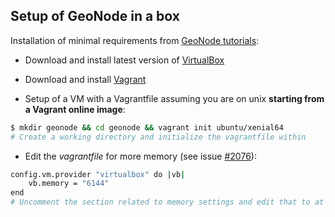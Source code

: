 ## Setup of GeoNode in a box

Installation of minimal requirements from [GeoNode tutorials](http://docs.geonode.org/en/master/tutorials/index.html):

- Download and install latest version of [VirtualBox](http://docs.geonode.org/en/latest/tutorials/install_and_admin/vm_setup_virtualbox.html)

- Download and install [Vagrant](http://docs.geonode.org/en/latest/tutorials/install_and_admin/vm_running_vagrant.html)

- Setup of a VM with a Vagrantfile assuming you are on unix **starting from a Vagrant online image**:

```bash
$ mkdir geonode && cd geonode && vagrant init ubuntu/xenial64
# Create a working directory and initialize the vagrantfile within
```

- Edit the *vagrantfile* for more memory (see issue [#2076](https://github.com/GeoNode/geonode/issues/2076)):

```bash
config.vm.provider "virtualbox" do |vb|
    vb.memory = "6144"
end
# Uncomment the section related to memory settings and edit that to at least 6GB
```

